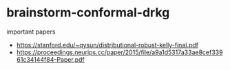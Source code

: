 # brainstorm-conformal-drkg

important papers
- https://stanford.edu/~qysun/distributional-robust-kelly-final.pdf
- https://proceedings.neurips.cc/paper/2015/file/a9a1d5317a33ae8cef33961c34144f84-Paper.pdf


